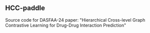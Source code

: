 ## HCC-paddle

Source code for DASFAA-24 paper: "Hierarchical Cross-level Graph Contrastive Learning for Drug-Drug Interaction Prediction"
